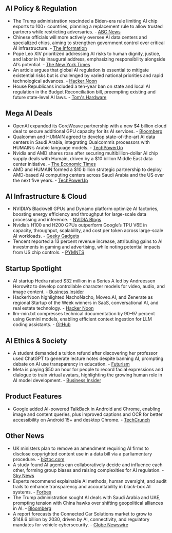 ## AI Policy & Regulation

- The Trump administration rescinded a Biden-era rule limiting AI chip exports to 100+ countries, planning a replacement rule to allow trusted partners while restricting adversaries. - [ABC News](https://abcnews.go.com/Technology/wireStory/trump-administration-rescinds-curbs-ai-chip-exports-foreign-121789951)
- Chinese officials will more actively oversee AI data centers and specialized chips, aiming to strengthen government control over critical AI infrastructure. - [The Information](https://www.theinformation.com/articles/china-tightens-control-ai-data-centers)
- Pope Leo XIV prioritized addressing AI risks to human dignity, justice, and labor in his inaugural address, emphasizing responsibility alongside AI’s potential. - [The New York Times](https://www.nytimes.com/2025/05/15/world/europe/pope-leo-artificial-intelligence.html)
- An article argues that global AI regulation is essential to mitigate existential risks but is challenged by varied national priorities and rapid technological advances. - [Hacker Noon](https://hackernoon.com/can-we-regulate-ai-global-challenges-and-existential-stakes-for-humanity)
- House Republicans included a ten-year ban on state and local AI regulation in the Budget Reconciliation bill, preempting existing and future state-level AI laws. - [Tom's Hardware](https://www.tomshardware.com/tech-industry/artificial-intelligence/the-gop-wants-to-deregulate-ai-provision-in-budget-reconciliation-bill-blocks-state-governments-from-meddling-for-10-years)

## Mega AI Deals

- OpenAI expanded its CoreWeave partnership with a new $4 billion cloud deal to secure additional GPU capacity for its AI services. - [Bloomberg](https://www.bloomberg.com/news/articles/2025-05-15/openai-expands-coreweave-tie-up-with-new-4-billion-cloud-deal)
- Qualcomm and HUMAIN agreed to develop state-of-the-art AI data centers in Saudi Arabia, integrating Qualcomm’s processors with HUMAIN’s Arabic language models. - [TechPowerUp](https://www.techpowerup.com/336772/qualcomm-humain-to-develop-state-of-the-art-ai-data-centers)
- Nvidia and AMD shares rose after securing multibillion-dollar AI chip supply deals with Humain, driven by a $10 billion Middle East data center initiative. - [The Economic Times](https://economictimes.indiatimes.com/news/international/us/nvidia-and-amd-shares-jump-leaving-deepseek-impact-behind-heres-what-happened-and-what-investors-should-know/articleshow/121168726.cms)
- AMD and HUMAIN formed a $10 billion strategic partnership to deploy AMD-based AI computing centers across Saudi Arabia and the US over the next five years. - [TechPowerUp](https://www.techpowerup.com/336769/amd-humain-reveal-formation-of-usd-10-billion-strategic-collab-aimed-at-advancing-global-ai)

## AI Infrastructure & Cloud

- NVIDIA’s Blackwell GPUs and Dynamo platform optimize AI factories, boosting energy efficiency and throughput for large-scale data processing and inference. - [NVIDIA Blogs](https://blogs.nvidia.com/blog/revenue-potential-ai-factories/)
- Nvidia’s H100 and H200 GPUs outperform Google’s TPU V6E in capacity, throughput, scalability, and cost per token across large-scale AI workloads. - [Geeky Gadgets](https://www.geeky-gadgets.com/tpu-vs-gpu-ai-hardware-compared-2025/)
- Tencent reported a 13 percent revenue increase, attributing gains to AI investments in gaming and advertising, while noting potential impacts from US chip controls. - [PYMNTS](https://www.pymnts.com/earnings/2025/tencent-says-ai-spending-is-yielding-results/)

## Startup Spotlight

- AI startup Hedra raised $32 million in a Series A led by Andreessen Horowitz to develop controllable character models for video, audio, and image content. - [Business Insider](https://www.businessinsider.com/ai-generative-video-image-hedra-startup-raise-a16z-pitch-deck-2025-5)
- HackerNoon highlighted NachoNacho, Moveo.AI, and Zenerate as regional Startup of the Week winners in SaaS, conversational AI, and real estate technology. - [Hacker Noon](https://hackernoon.com/meet-nachonacho-moveoai-and-zenerate-hackernoon-startups-of-the-week)
- llm-min.txt compresses technical documentation by 90–97 percent using Gemini models, enabling efficient context ingestion for LLM coding assistants. - [GitHub](https://github.com/marv1nnnnn/llm-min.txt)

## AI Ethics & Society

- A student demanded a tuition refund after discovering her professor used ChatGPT to generate lecture notes despite banning AI, prompting debate on AI use transparency in education. - [Futurism](https://futurism.com/student-professor-chatgpt-tuition)
- Meta is paying $50 an hour for people to record facial expressions and dialogue to train virtual avatars, highlighting the growing human role in AI model development. - [Business Insider](https://www.businessinsider.com/what-your-price-training-ai-models-chatbots-meta-dilemma-2025-5)

## Product Features

- Google added AI-powered TalkBack in Android and Chrome, enabling image and content queries, plus improved captions and OCR for better accessibility on Android 15+ and desktop Chrome. - [TechCrunch](https://techcrunch.com/2025/05/15/google-rolls-out-new-ai-and-accessibility-features-to-android-and-chrome/)

## Other News

- UK ministers plan to remove an amendment requiring AI firms to disclose copyrighted content use in a data bill via a parliamentary procedure. - [biztoc.com](https://biztoc.com/x/5ab6afab6b3a4b53)
- A study found AI agents can collaboratively decide and influence each other, forming group biases and raising complexities for AI regulation. - [Sky News](https://news.sky.com/story/ais-can-make-collective-decisions-and-influence-each-other-says-new-study-13367824)
- Experts recommend explainable AI methods, human oversight, and audit trails to enhance transparency and accountability in black-box AI systems. - [Forbes](https://www.forbes.com/councils/forbestechcouncil/2025/05/14/improving-transparency-in-black-box-ai-expert-strategies-that-work/)
- The Trump administration sought AI deals with Saudi Arabia and UAE, prompting tension with China hawks over shifting geopolitical alliances in AI. - [Bloomberg](https://www.bloomberg.com/news/articles/2025-05-15/trump-s-rush-to-cut-ai-deals-in-saudi-arabia-and-uae-opens-rift-with-china-hawks)
- A report forecasts the Connected Car Solutions market to grow to $148.6 billion by 2030, driven by AI, connectivity, and regulatory mandates for vehicle cybersecurity. - [Globe Newswire](https://www.globenewswire.com/news-release/2025/05/14/3081346/28124/en/Connected-Car-Solutions-Strategic-Business-Intelligence-Report-2024-2030-Increasing-Focus-on-Driver-Safety-and-Assistance-Growing-Consumer-Demand-for-Infotainment-Systems.html)